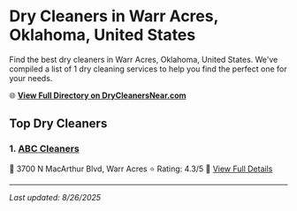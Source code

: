 # Dry Cleaners in Warr Acres, Oklahoma, United States

Find the best dry cleaners in Warr Acres, Oklahoma, United States. We've compiled a list of 1 dry cleaning services to help you find the perfect one for your needs.

🌐 **[View Full Directory on DryCleanersNear.com](https://drycleanersnear.com/city/US/Oklahoma/Warr%20Acres)**

## Top Dry Cleaners

### 1. [ABC Cleaners](https://drycleanersnear.com/dryCleaner/687d9f387c4eddf67e47ea13/abc-cleaners)
📍 3700 N MacArthur Blvd, Warr Acres
⭐ Rating: 4.3/5
🔗 [View Full Details](https://drycleanersnear.com/dryCleaner/687d9f387c4eddf67e47ea13/abc-cleaners)


---

*Last updated: 8/26/2025*
